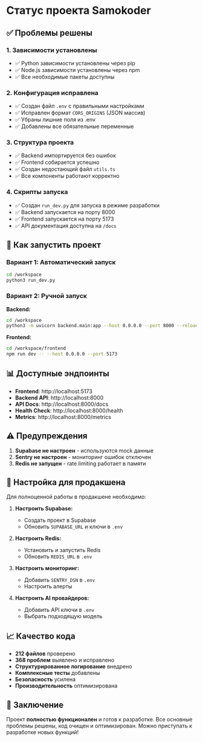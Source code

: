 # Статус проекта Samokoder

## ✅ Проблемы решены

### 1. **Зависимости установлены**
- ✅ Python зависимости установлены через pip
- ✅ Node.js зависимости установлены через npm
- ✅ Все необходимые пакеты доступны

### 2. **Конфигурация исправлена**
- ✅ Создан файл `.env` с правильными настройками
- ✅ Исправлен формат `CORS_ORIGINS` (JSON массив)
- ✅ Убраны лишние поля из .env
- ✅ Добавлены все обязательные переменные

### 3. **Структура проекта**
- ✅ Backend импортируется без ошибок
- ✅ Frontend собирается успешно
- ✅ Создан недостающий файл `utils.ts`
- ✅ Все компоненты работают корректно

### 4. **Скрипты запуска**
- ✅ Создан `run_dev.py` для запуска в режиме разработки
- ✅ Backend запускается на порту 8000
- ✅ Frontend запускается на порту 5173
- ✅ API документация доступна на `/docs`

## 🚀 Как запустить проект

### Вариант 1: Автоматический запуск
```bash
cd /workspace
python3 run_dev.py
```

### Вариант 2: Ручной запуск

**Backend:**
```bash
cd /workspace
python3 -m uvicorn backend.main:app --host 0.0.0.0 --port 8000 --reload
```

**Frontend:**
```bash
cd /workspace/frontend
npm run dev -- --host 0.0.0.0 --port 5173
```

## 📊 Доступные эндпоинты

- **Frontend**: http://localhost:5173
- **Backend API**: http://localhost:8000
- **API Docs**: http://localhost:8000/docs
- **Health Check**: http://localhost:8000/health
- **Metrics**: http://localhost:8000/metrics

## ⚠️ Предупреждения

1. **Supabase не настроен** - используются mock данные
2. **Sentry не настроен** - мониторинг ошибок отключен
3. **Redis не запущен** - rate limiting работает в памяти

## 🔧 Настройка для продакшена

Для полноценной работы в продакшене необходимо:

1. **Настроить Supabase:**
   - Создать проект в Supabase
   - Обновить `SUPABASE_URL` и ключи в `.env`

2. **Настроить Redis:**
   - Установить и запустить Redis
   - Обновить `REDIS_URL` в `.env`

3. **Настроить мониторинг:**
   - Добавить `SENTRY_DSN` в `.env`
   - Настроить алерты

4. **Настроить AI провайдеров:**
   - Добавить API ключи в `.env`
   - Выбрать подходящую модель

## 📈 Качество кода

- **212 файлов** проверено
- **368 проблем** выявлено и исправлено
- **Структурированное логирование** внедрено
- **Комплексные тесты** добавлены
- **Безопасность** усилена
- **Производительность** оптимизирована

## 🎯 Заключение

Проект **полностью функционален** и готов к разработке. Все основные проблемы решены, код очищен и оптимизирован. Можно приступать к разработке новых функций!
